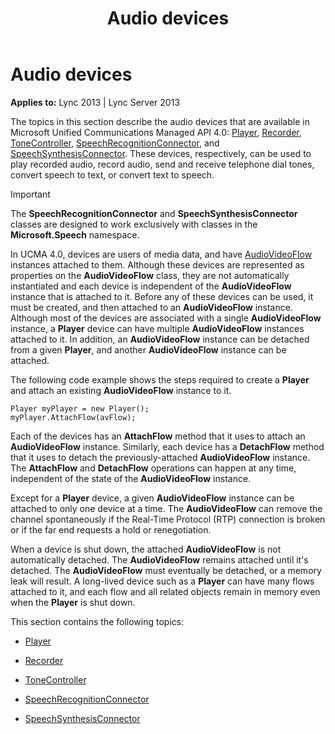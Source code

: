 ﻿---
title: Audio devices
TOCTitle: Audio devices
ms:assetid: e8820e34-eadb-42c5-bbc5-b8c8ccb7671f
ms:mtpsurl: https://msdn.microsoft.com/library/Dn466031(v=office.15)
ms:contentKeyID: 57103024
ms.date: 07/25/2014
mtps_version: v=office.15
---

# Audio devices


**Applies to:** Lync 2013 | Lync Server 2013

The topics in this section describe the audio devices that are available in Microsoft Unified Communications Managed API 4.0: [Player](https://msdn.microsoft.com/library/hh349780\(v=office.15\)), [Recorder](https://msdn.microsoft.com/library/hh381624\(v=office.15\)), [ToneController](https://msdn.microsoft.com/library/hh349643\(v=office.15\)), [SpeechRecognitionConnector](https://msdn.microsoft.com/library/hh383253\(v=office.15\)), and [SpeechSynthesisConnector](https://msdn.microsoft.com/library/hh349773\(v=office.15\)). These devices, respectively, can be used to play recorded audio, record audio, send and receive telephone dial tones, convert speech to text, or convert text to speech.


> [!IMPORTANT]
> <P>The <STRONG>SpeechRecognitionConnector</STRONG> and <STRONG>SpeechSynthesisConnector</STRONG> classes are designed to work exclusively with classes in the <STRONG>Microsoft.Speech</STRONG> namespace.</P>



In UCMA 4.0, devices are users of media data, and have [AudioVideoFlow](https://msdn.microsoft.com/library/hh383533\(v=office.15\)) instances attached to them. Although these devices are represented as properties on the **AudioVideoFlow** class, they are not automatically instantiated and each device is independent of the **AudioVideoFlow** instance that is attached to it. Before any of these devices can be used, it must be created, and then attached to an **AudioVideoFlow** instance. Although most of the devices are associated with a single **AudioVideoFlow** instance, a **Player** device can have multiple **AudioVideoFlow** instances attached to it. In addition, an **AudioVideoFlow** instance can be detached from a given **Player**, and another **AudioVideoFlow** instance can be attached.

The following code example shows the steps required to create a **Player** and attach an existing **AudioVideoFlow** instance to it.

    Player myPlayer = new Player();
    myPlayer.AttachFlow(avFlow);

Each of the devices has an **AttachFlow** method that it uses to attach an **AudioVideoFlow** instance. Similarly, each device has a **DetachFlow** method that it uses to detach the previously-attached **AudioVideoFlow** instance. The **AttachFlow** and **DetachFlow** operations can happen at any time, independent of the state of the **AudioVideoFlow** instance.

Except for a **Player** device, a given **AudioVideoFlow** instance can be attached to only one device at a time. The **AudioVideoFlow** can remove the channel spontaneously if the Real-Time Protocol (RTP) connection is broken or if the far end requests a hold or renegotiation.

When a device is shut down, the attached **AudioVideoFlow** is not automatically detached. The **AudioVideoFlow** remains attached until it's detached. The **AudioVideoFlow** must eventually be detached, or a memory leak will result. A long-lived device such as a **Player** can have many flows attached to it, and each flow and all related objects remain in memory even when the **Player** is shut down.

This section contains the following topics:

  - [Player](player.md)

  - [Recorder](recorder.md)

  - [ToneController](tonecontroller.md)

  - [SpeechRecognitionConnector](speechrecognitionconnector.md)

  - [SpeechSynthesisConnector](speechsynthesisconnector.md)

